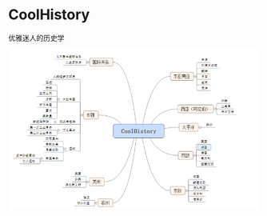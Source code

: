 # CoolHistory
优雅迷人的历史学

![Image text](https://github.com/Yinmu/CoolHistory/blob/master/%E6%80%9D%E7%BB%B4%E5%AF%BC%E5%9B%BE/img/coolhistory.png)